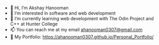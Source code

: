 - 👋 Hi, I’m Akshay Hanooman
- 👀 I’m interested in software and web development
- 🌱 I’m currently learning web development with The Odin Project
  and C++ at Hunter College
- 📫 You can reach me at my email ahanooman0307@gmail.com
- 💼 My Portfolio: https://ahanooman0307.github.io/Personal_Portfolio/

<!---
ahanooman0307/ahanooman0307 is a ✨ special ✨ repository because its `README.md` (this file) appears on your GitHub profile.
You can click the Preview link to take a look at your changes.
--->
